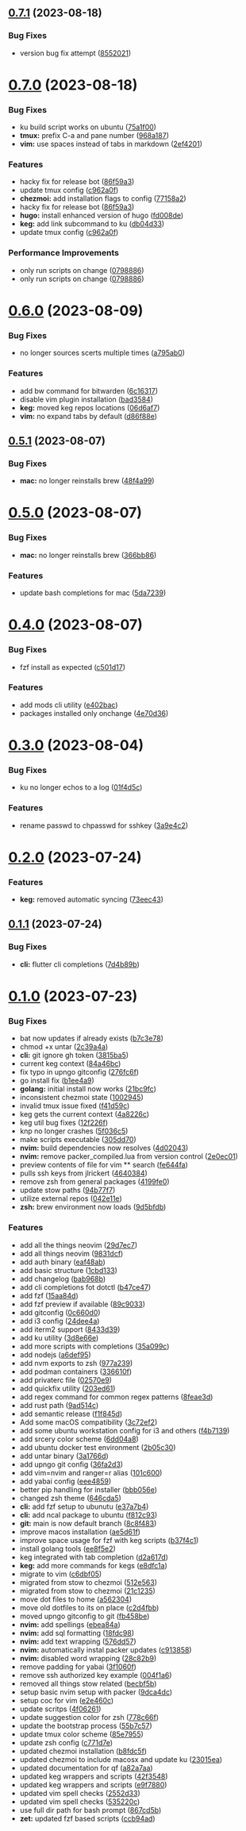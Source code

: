 ## [0.7.1](https://github.com/jlrickert/dotfiles/compare/v0.7.0...v0.7.1) (2023-08-18)


### Bug Fixes

* version bug fix attempt ([8552021](https://github.com/jlrickert/dotfiles/commit/855202146453f29af0ee59ff4e8c2cde052f2d23))

# [0.7.0](https://github.com/jlrickert/dotfiles/compare/v0.6.0...v0.7.0) (2023-08-18)

### Bug Fixes

-   ku build script works on ubuntu ([75a1f00](https://github.com/jlrickert/dotfiles/commit/75a1f0047f9cbe054f3128c755ba883de869db0c))
-   **tmux:** prefix C-a and pane number ([968a187](https://github.com/jlrickert/dotfiles/commit/968a18799bde2af606761acaaf1cd744dbcd4c0d))
-   **vim:** use spaces instead of tabs in markdown ([2ef4201](https://github.com/jlrickert/dotfiles/commit/2ef420163ea9d03215e8a1a2b69651fa9e044444))

### Features

-   hacky fix for release bot ([86f59a3](https://github.com/jlrickert/dotfiles/commit/86f59a3937d442dbea05a39bd9c257c56553079b))
-   update tmux config ([c962a0f](https://github.com/jlrickert/dotfiles/commit/c962a0ffe31b09c248cd170f18778c67bd08e30a))
-   **chezmoi:** add installation flags to config ([77158a2](https://github.com/jlrickert/dotfiles/commit/77158a2856eb14ef3d42ba5226ef551467024f13))
-   hacky fix for release bot ([86f59a3](https://github.com/jlrickert/dotfiles/commit/86f59a3937d442dbea05a39bd9c257c56553079b))
-   **hugo:** install enhanced version of hugo ([fd008de](https://github.com/jlrickert/dotfiles/commit/fd008ded0a68b590cb143c0ce0e227a099822543))
-   **keg:** add link subcommand to ku ([db04d33](https://github.com/jlrickert/dotfiles/commit/db04d33c78be2bdeeb331d8c0aa2c3d2aeec16be))
-   update tmux config ([c962a0f](https://github.com/jlrickert/dotfiles/commit/c962a0ffe31b09c248cd170f18778c67bd08e30a))

### Performance Improvements

-   only run scripts on change ([0798886](https://github.com/jlrickert/dotfiles/commit/0798886b4fb424b965f19eb862d0318da0fd9088))
-   only run scripts on change ([0798886](https://github.com/jlrickert/dotfiles/commit/0798886b4fb424b965f19eb862d0318da0fd9088))

# [0.6.0](https://github.com/jlrickert/dotfiles/compare/v0.5.1...v0.6.0) (2023-08-09)

### Bug Fixes

-   no longer sources scerts multiple times ([a795ab0](https://github.com/jlrickert/dotfiles/commit/a795ab0ed159b8de901e26483389c8076d541c0d))

### Features

-   add bw command for bitwarden ([6c16317](https://github.com/jlrickert/dotfiles/commit/6c163172424e980764def161a9abf081f1bb4416))
-   disable vim plugin installation ([bad3584](https://github.com/jlrickert/dotfiles/commit/bad358456ff0bc20f6a5aa299111015d8b551871))
-   **keg:** moved keg repos locations ([06d6af7](https://github.com/jlrickert/dotfiles/commit/06d6af701ef6abb6b270fc2e5850f9c8c30b4e8f))
-   **vim:** no expand tabs by default ([d86f88e](https://github.com/jlrickert/dotfiles/commit/d86f88e1902b022fe7aa428b1894ae8ccab49483))

## [0.5.1](https://github.com/jlrickert/dotfiles/compare/v0.5.0...v0.5.1) (2023-08-07)

### Bug Fixes

-   **mac:** no longer reinstalls brew ([48f4a99](https://github.com/jlrickert/dotfiles/commit/48f4a992fc531efdc694fb6dea9f5d8289dc6e2b))

# [0.5.0](https://github.com/jlrickert/dotfiles/compare/v0.4.0...v0.5.0) (2023-08-07)

### Bug Fixes

-   **mac:** no longer reinstalls brew ([366bb86](https://github.com/jlrickert/dotfiles/commit/366bb8684f45eab817a03f866cb7aa5cd8ed2900))

### Features

-   update bash completions for mac ([5da7239](https://github.com/jlrickert/dotfiles/commit/5da7239ec1a7645ad75aaeb55699b06f4ec22db4))

# [0.4.0](https://github.com/jlrickert/dotfiles/compare/v0.3.0...v0.4.0) (2023-08-07)

### Bug Fixes

-   fzf install as expected ([c501d17](https://github.com/jlrickert/dotfiles/commit/c501d172b121eca72b968c1a760c441375a21972))

### Features

-   add mods cli utility ([e402bac](https://github.com/jlrickert/dotfiles/commit/e402bac47e38464d0fa2fab7116bd1fe10ee491f))
-   packages installed only onchange ([4e70d36](https://github.com/jlrickert/dotfiles/commit/4e70d361f05cbc93cd05827d2248e099b89fa8c9))

# [0.3.0](https://github.com/jlrickert/dotfiles/compare/v0.2.0...v0.3.0) (2023-08-04)

### Bug Fixes

-   ku no longer echos to a log ([01f4d5c](https://github.com/jlrickert/dotfiles/commit/01f4d5c49f47cf76d58102a3ff8056ba0e047f88))

### Features

-   rename passwd to chpasswd for sshkey ([3a9e4c2](https://github.com/jlrickert/dotfiles/commit/3a9e4c2877f127376c70915dd92d5783e229adc4))

# [0.2.0](https://github.com/jlrickert/dotfiles/compare/v0.1.1...v0.2.0) (2023-07-24)

### Features

-   **keg:** removed automatic syncing ([73eec43](https://github.com/jlrickert/dotfiles/commit/73eec43f807388374fa0c37e035d55ad9183d299))

## [0.1.1](https://github.com/jlrickert/dotfiles/compare/v0.1.0...v0.1.1) (2023-07-24)

### Bug Fixes

-   **cli:** flutter cli completions ([7d4b89b](https://github.com/jlrickert/dotfiles/commit/7d4b89b762286f482c1938d9200919dfb3667889))

# [0.1.0](https://github.com/jlrickert/dotfiles/compare/v0.0.2...v0.1.0) (2023-07-23)

### Bug Fixes

-   bat now updates if already exists ([b7c3e78](https://github.com/jlrickert/dotfiles/commit/b7c3e78a25fd82ae9c9e6d7ad3152b8ff4df07f8))
-   chmod +x untar ([2c39a4a](https://github.com/jlrickert/dotfiles/commit/2c39a4ac7f6cb5d707068ae2b911b0e9e2f7807b))
-   **cli:** git ignore gh token ([3815ba5](https://github.com/jlrickert/dotfiles/commit/3815ba59294ba83b980a3b4b463451c60c594f39))
-   current keg context ([84a46bc](https://github.com/jlrickert/dotfiles/commit/84a46bcbdf2b7bfa03791e822b586dd8b3a600d5))
-   fix typo in upngo gitconfig ([276fc6f](https://github.com/jlrickert/dotfiles/commit/276fc6fdbf200dfafc8def3267bd212cd4d044b0))
-   go install fix ([b1ee4a9](https://github.com/jlrickert/dotfiles/commit/b1ee4a982a917a65b7a3819aaece7e86a882fed2))
-   **golang:** initial install now works ([21bc9fc](https://github.com/jlrickert/dotfiles/commit/21bc9fc1aa2f5d158104fc9950865e456e367c72))
-   inconsistent chezmoi state ([1002945](https://github.com/jlrickert/dotfiles/commit/10029452d61ef6ccc0f35ba065396fc9027e42c5))
-   invalid tmux issue fixed ([f41d59c](https://github.com/jlrickert/dotfiles/commit/f41d59c743b2612b9cc1ed9054b9a2010ac3893a))
-   keg gets the current context ([4a8226c](https://github.com/jlrickert/dotfiles/commit/4a8226c1969446bae863262a4c8a280d37783e46))
-   keg util bug fixes ([12f226f](https://github.com/jlrickert/dotfiles/commit/12f226f551186d69b9d0eff7a343446daa883ae0))
-   knp no longer crashes ([5f036c5](https://github.com/jlrickert/dotfiles/commit/5f036c51bbcc8952107ed6890e7a5d747b3798d9))
-   make scripts executable ([305dd70](https://github.com/jlrickert/dotfiles/commit/305dd700b99ddf076d439deb9861fc69b2e6c51e))
-   **nvim:** build dependencies now resolves ([4d02043](https://github.com/jlrickert/dotfiles/commit/4d02043fb246ca9cef37dbb58cb2637bdb317638))
-   **nvim:** remove packer_compiled.lua from version control ([2e0ec01](https://github.com/jlrickert/dotfiles/commit/2e0ec019267bcd61b9647706687058a3de372c20))
-   preview contents of file for vim \*\* search ([fe644fa](https://github.com/jlrickert/dotfiles/commit/fe644fa43f562efc4303890e7552823602186253))
-   pulls ssh keys from jlrickert ([4640384](https://github.com/jlrickert/dotfiles/commit/464038442087a1b3e0a2f6a62924f9f59e628dab))
-   remove zsh from general packages ([4199fe0](https://github.com/jlrickert/dotfiles/commit/4199fe0c43a9b1a91d14ed17c6c3fdcee2f0e750))
-   update stow paths ([94b77f7](https://github.com/jlrickert/dotfiles/commit/94b77f7d2e75b9148428a3ef3dc1e153380fc909))
-   utilize external repos ([042e11e](https://github.com/jlrickert/dotfiles/commit/042e11ed57a296c0c46a30db34cde51206678b0a))
-   **zsh:** brew environment now loads ([9d5bfdb](https://github.com/jlrickert/dotfiles/commit/9d5bfdbd29463dda798390e3f189af0c63ae0a06))

### Features

-   add all the things neovim ([29d7ec7](https://github.com/jlrickert/dotfiles/commit/29d7ec76c99f5107b89a3dab0e0b39c2fe8d3243))
-   add all things neovim ([9831dcf](https://github.com/jlrickert/dotfiles/commit/9831dcf12ec98b3db16386bd3d9eba0b5a26b057))
-   add auth binary ([eaf48ab](https://github.com/jlrickert/dotfiles/commit/eaf48ab536aabd35a11c5ffa2b739dc82861f2b6))
-   add basic structure ([1cbd133](https://github.com/jlrickert/dotfiles/commit/1cbd133ed89ddd01bbcda588d46d06f1e583ab09))
-   add changelog ([bab968b](https://github.com/jlrickert/dotfiles/commit/bab968b646782257c50a678047ec0322124f3f0f))
-   add cli completions fot dotctl ([b47ce47](https://github.com/jlrickert/dotfiles/commit/b47ce47f7eb5fab365a17f07fbab50c6887acb09))
-   add fzf ([15aa84d](https://github.com/jlrickert/dotfiles/commit/15aa84dd32560fc4654e8dc9f66eec765ab9976c))
-   add fzf preview if available ([89c9033](https://github.com/jlrickert/dotfiles/commit/89c9033295df86f05c5adfd9354295a56272909a))
-   add gitconfig ([0c660d0](https://github.com/jlrickert/dotfiles/commit/0c660d0b623616170ec170ced152bf902f234df1))
-   add i3 config ([24dee4a](https://github.com/jlrickert/dotfiles/commit/24dee4af6dd083a27908f76492f3cfa6f0a027f1))
-   add iterm2 support ([8433d39](https://github.com/jlrickert/dotfiles/commit/8433d39f2b6a9e75e4757e9e995b57479b001d6a))
-   add ku utility ([3d8e66e](https://github.com/jlrickert/dotfiles/commit/3d8e66ece0b5b580b610deb78bd6090325ab7420))
-   add more scripts with completions ([35a099c](https://github.com/jlrickert/dotfiles/commit/35a099cbc114fba14b4498e292d63b1baa0000cf))
-   add nodejs ([a6def95](https://github.com/jlrickert/dotfiles/commit/a6def957e49a9e75ca1b41ca2c5212e23a5b31ef))
-   add nvm exports to zsh ([977a239](https://github.com/jlrickert/dotfiles/commit/977a239b8fff8c7e9f6189ff6457297662f4bb90))
-   add podman containers ([336610f](https://github.com/jlrickert/dotfiles/commit/336610fa1d1580c35da254bf314ed5f941f3df22))
-   add privaterc file ([02570e9](https://github.com/jlrickert/dotfiles/commit/02570e95ebe77a368754e78d6129aea941a113f3))
-   add quickfix utility ([203ed61](https://github.com/jlrickert/dotfiles/commit/203ed6194f567dcacf3493e668296a3ec2755c75))
-   add regex command for common regex patterns ([8feae3d](https://github.com/jlrickert/dotfiles/commit/8feae3dd48247ee5a9a1e28c0d65106efe5fc2f4))
-   add rust path ([9ad514c](https://github.com/jlrickert/dotfiles/commit/9ad514c84c4111a4279f7dd9ffa7fb5070b16923))
-   add semantic release ([f1f845d](https://github.com/jlrickert/dotfiles/commit/f1f845d0932a4a498562425c98a98d1adc641813))
-   Add some macOS compatibility ([3c72ef2](https://github.com/jlrickert/dotfiles/commit/3c72ef2e0ccb9c46bf5e72e2b9ad481c6a4c5111))
-   add some ubuntu workstation config for i3 and others ([f4b7139](https://github.com/jlrickert/dotfiles/commit/f4b713975d7b0ef3dd89b3b7f451d16800bf111a))
-   add srcery color scheme ([6dd04a8](https://github.com/jlrickert/dotfiles/commit/6dd04a8dcd3bb84c3da23af00d09188c970d9a4e))
-   add ubuntu docker test environment ([2b05c30](https://github.com/jlrickert/dotfiles/commit/2b05c308f7f8fada882d5110c9d7d37ec93a32d5))
-   add untar binary ([3a1766d](https://github.com/jlrickert/dotfiles/commit/3a1766d1fc2b397568cd6257d562a0c5e1f098a1))
-   add upngo git config ([36fa2d3](https://github.com/jlrickert/dotfiles/commit/36fa2d33d86e280e2186cb667672c2ca25aec028))
-   add vim=nvim and ranger=r alias ([101c600](https://github.com/jlrickert/dotfiles/commit/101c600bc0a2335abac6de5fd0965cbd573183db))
-   add yabai config ([eee4859](https://github.com/jlrickert/dotfiles/commit/eee48599cb62b8b2238652a5b12a6dcb8afcbe89))
-   better pip handling for installer ([bbb056e](https://github.com/jlrickert/dotfiles/commit/bbb056e0f237c2c21d1e69e927a5da0bebaac2b4))
-   changed zsh theme ([646cda5](https://github.com/jlrickert/dotfiles/commit/646cda5389c76f1236e23791e07b499e02fd2d5e))
-   **cli:** add fzf setup to ubunutu ([e37a7b4](https://github.com/jlrickert/dotfiles/commit/e37a7b40d7e5a5d61e94fcf9542bb1d40d89ca0e))
-   **cli:** add ncal package to ubuntu ([f812c93](https://github.com/jlrickert/dotfiles/commit/f812c93cc57c4612a557c12a9180d65dcd1bb8a1))
-   **git:** main is now default branch ([8c8f483](https://github.com/jlrickert/dotfiles/commit/8c8f483614fe8ccefef639a47a3d8468af916382))
-   improve macos installation ([ae5d61f](https://github.com/jlrickert/dotfiles/commit/ae5d61f22b7b72dee587606bda7a55f3568b628a))
-   improve space usage for fzf with keg scripts ([b37f4c1](https://github.com/jlrickert/dotfiles/commit/b37f4c1b4c3912d327cf75b25ce8e358a18b5537))
-   install golang tools ([ee8f5e2](https://github.com/jlrickert/dotfiles/commit/ee8f5e2018e310dc408ea80285cbe6c0d959ff1d))
-   keg integrated with tab completion ([d2a617d](https://github.com/jlrickert/dotfiles/commit/d2a617deff34d0d01aab13804fb85643587e076c))
-   **keg:** add more commands for kegs ([e8dfc1a](https://github.com/jlrickert/dotfiles/commit/e8dfc1ab7e6706eccd42814f5c45654c02685935))
-   migrate to vim ([c6dbf05](https://github.com/jlrickert/dotfiles/commit/c6dbf052e0de97c7c0defe0c3e0a80f27e80dbd7))
-   migrated from stow to chezmoi ([512e563](https://github.com/jlrickert/dotfiles/commit/512e563d703faa85dcbc9e4a5b198d46de4de88f))
-   migrated from stow to chezmoi ([21c1235](https://github.com/jlrickert/dotfiles/commit/21c123515f20e5e7ff2f8150da53b31696e118b1))
-   move dot files to home ([a562304](https://github.com/jlrickert/dotfiles/commit/a56230411f07577adb2fedc94709d0f4b43b0fa9))
-   move old dotfiles to its on place ([c2d4fbb](https://github.com/jlrickert/dotfiles/commit/c2d4fbb62c6297aa286454345cc97f97968e9263))
-   moved upngo gitconfig to git ([fb458be](https://github.com/jlrickert/dotfiles/commit/fb458bed5cf1dfeefe7356a380584826b685a0b3))
-   **nvim:** add spellings ([ebea84a](https://github.com/jlrickert/dotfiles/commit/ebea84a58d14c5d593f15ff8b699b8bfe856ca1e))
-   **nvim:** add sql formatting ([18fdc98](https://github.com/jlrickert/dotfiles/commit/18fdc98c982bcb753663eb1704f7d985bfe7919d))
-   **nvim:** add text wrapping ([576dd57](https://github.com/jlrickert/dotfiles/commit/576dd570faf614402188b3e7227239a8300b0c40))
-   **nvim:** automatically instal packer updates ([c913858](https://github.com/jlrickert/dotfiles/commit/c91385877008b22074154710f58589e8dacc1c82))
-   **nvim:** disabled word wrapping ([28c82b9](https://github.com/jlrickert/dotfiles/commit/28c82b935dc5dc64ba134a9b1a92964f37b9504c))
-   remove padding for yabai ([3f1060f](https://github.com/jlrickert/dotfiles/commit/3f1060fc4ccf5f76e0a9eef22e46047428be11f8))
-   remove ssh authorized key example ([004f1a6](https://github.com/jlrickert/dotfiles/commit/004f1a6b1af31bb78decdd1ecde13c409f3d6d69))
-   removed all things stow related ([becbf5b](https://github.com/jlrickert/dotfiles/commit/becbf5b1f5a5d16c0cef6ca050703d84b18aafb1))
-   setup basic nvim setup with packer ([9dca4dc](https://github.com/jlrickert/dotfiles/commit/9dca4dcd5724e503139b2f254d20bfeef8d32b79))
-   setup coc for vim ([e2e460c](https://github.com/jlrickert/dotfiles/commit/e2e460c11eacba4cd72148cf038c1d3732c13103))
-   update scritps ([4f06261](https://github.com/jlrickert/dotfiles/commit/4f06261a8839996d7e6b491ae213a4aed3760605))
-   update suggestion color for zsh ([778c66f](https://github.com/jlrickert/dotfiles/commit/778c66f6492255e13175ad31322b65b7dd53ea4b))
-   update the bootstrap process ([55b7c57](https://github.com/jlrickert/dotfiles/commit/55b7c5750a8ea8bd58639c17db411f06a1fc5ee0))
-   update tmux color scheme ([85e7955](https://github.com/jlrickert/dotfiles/commit/85e795506f589f7134f6ea2bdc281599316e9413))
-   update zsh config ([c771d7e](https://github.com/jlrickert/dotfiles/commit/c771d7e1811a006677ebc637575865041daf0ecb))
-   updated chezmoi installation ([b8fdc5f](https://github.com/jlrickert/dotfiles/commit/b8fdc5fd6d86a2f192a5a4b5bf191d90ffc17b35))
-   updated chezmoi to include macosx and update ku ([23015ea](https://github.com/jlrickert/dotfiles/commit/23015eab461dba66d43e0d707aa6b3907a2f9c5f))
-   updated documentation for qf ([a82a7aa](https://github.com/jlrickert/dotfiles/commit/a82a7aac20adb5214cc7f0e3f38b587f305aec71))
-   updated keg wrappers and scripts ([42f3548](https://github.com/jlrickert/dotfiles/commit/42f354822f2df3a8e7ae6e87202f00ed79378e0c))
-   updated keg wrappers and scripts ([e9f7880](https://github.com/jlrickert/dotfiles/commit/e9f78807c2d812b6d794036b7b150b3336c3f66f))
-   updated vim spell checks ([2552d33](https://github.com/jlrickert/dotfiles/commit/2552d33324eba810b4cc382f3771ab4dfbe79029))
-   updated vim spell checks ([535220c](https://github.com/jlrickert/dotfiles/commit/535220cd3da225519c3a16f373872724a7dd1bbb))
-   use full dir path for bash prompt ([867cd5b](https://github.com/jlrickert/dotfiles/commit/867cd5b785622305bb50c5566c03e6451a2a6b88))
-   **zet:** updated fzf based scripts ([ccb94ad](https://github.com/jlrickert/dotfiles/commit/ccb94ad9230aecc4988ed30dd7b800719856dff7))
